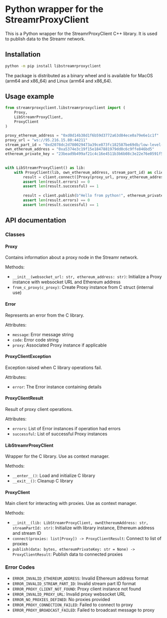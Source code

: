 # Python wrapper for the StreamrProxyClient

This is a Python wrapper for the StreamrProxyClient C++ library. It is used to publish data to the Streamr network.

## Installation

```bash
python -m pip install libstreamrproxyclient
```
The package is distributed as a binary wheel and is available for MacOS (arm64 and x86_64) and Linux (arm64 and x86_64).

## Usage example

```python
from streamrproxyclient.libstreamrproxyclient import (
    Proxy,
    LibStreamrProxyClient,
    ProxyClient
)

proxy_ethereum_address = "0xd0d14b38d1f6b59d3772a63d84ece0a79e6e1c1f"
proxy_url = "ws://95.216.15.80:44211"
stream_part_id = "0xd2078dc2d780029473a39ce873fc182587be69db/low-level-client#0"
own_ethereum_address = "0xa5374e3c19f15e1847881979dd0c6c9ffe846bd5"
ethereum_private_key = "23bead9b499af21c4c16e4511b3b6b08c3e22e76e0591f5ab5ba8d4c3a5b1820"
 
        
with LibStreamrProxyClient() as lib:
    with ProxyClient(lib, own_ethereum_address, stream_part_id) as client:
        result = client.connect([Proxy(proxy_url, proxy_ethereum_address)])
        assert len(result.errors) == 0
        assert len(result.successful) == 1
        
        result = client.publish(b"Hello from python!", ethereum_private_key)
        assert len(result.errors) == 0
        assert len(result.successful) == 1
```

## API documentation

### Classes

#### Proxy
Contains information about a proxy node in the Streamr network.

Methods:
- `__init__(websocket_url: str, ethereum_address: str)`: Initialize a Proxy instance with websocket URL and Ethereum address
- `from_c_proxy(c_proxy)`: Create Proxy instance from C struct (internal use)

#### Error
Represents an error from the C library.

Attributes:
- `message`: Error message string
- `code`: Error code string 
- `proxy`: Associated Proxy instance if applicable

#### ProxyClientException
Exception raised when C library operations fail.

Attributes:
- `error`: The Error instance containing details

#### ProxyClientResult 
Result of proxy client operations.

Attributes:
- `errors`: List of Error instances if operation had errors
- `successful`: List of successful Proxy instances

#### LibStreamrProxyClient
Wrapper for the C library. Use as context manager.

Methods:
- `__enter__()`: Load and initialize C library
- `__exit__()`: Cleanup C library

#### ProxyClient
Main client for interacting with proxies. Use as context manager.

Methods:
- `__init__(lib: LibStreamrProxyClient, ownEthereumAddress: str, streamPartId: str)`: Initialize with library instance, Ethereum address and stream ID
- `connect(proxies: list[Proxy]) -> ProxyClientResult`: Connect to list of proxies
- `publish(data: bytes, ethereumPrivateKey: str = None) -> ProxyClientResult`: Publish data to connected proxies

### Error Codes

- `ERROR_INVALID_ETHEREUM_ADDRESS`: Invalid Ethereum address format
- `ERROR_INVALID_STREAM_PART_ID`: Invalid stream part ID format  
- `ERROR_PROXY_CLIENT_NOT_FOUND`: Proxy client instance not found
- `ERROR_INVALID_PROXY_URL`: Invalid proxy websocket URL
- `ERROR_NO_PROXIES_DEFINED`: No proxies provided
- `ERROR_PROXY_CONNECTION_FAILED`: Failed to connect to proxy
- `ERROR_PROXY_BROADCAST_FAILED`: Failed to broadcast message to proxy

